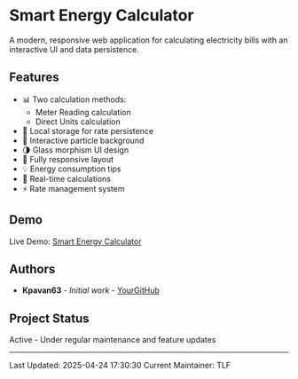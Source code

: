 # Smart Energy Calculator

A modern, responsive web application for calculating electricity bills with an interactive UI and data persistence.



## Features

- 📊 Two calculation methods:
  - Meter Reading calculation
  - Direct Units calculation
- 💾 Local storage for rate persistence
- 🎨 Interactive particle background
- 🌗 Glass morphism UI design
- 📱 Fully responsive layout
- 💡 Energy consumption tips
- 🔄 Real-time calculations
- ⚡ Rate management system

## Demo

Live Demo: [Smart Energy Calculator](https://kpavan63.github.io/AP_CurrentBill_Reading_INFO/)

## Authors

- **Kpavan63** - *Initial work* - [YourGitHub](https://github.com/Kpavan63)

## Project Status

Active - Under regular maintenance and feature updates

---
Last Updated: 2025-04-24 17:30:30
Current Maintainer: TLF
